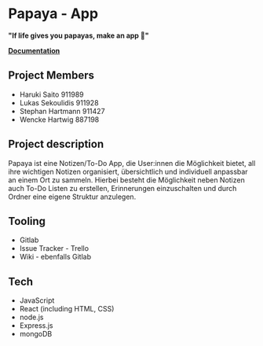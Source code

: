 # Papaya - App

**"If life gives you papayas, make an app 🍋"**


**[Documentation](https://gitlab.bht-berlin.de/s84634/papaya-app/-/wikis/home)**  


## Project Members

- Haruki Saito 911989
- Lukas Sekoulidis 911928
- Stephan Hartmann 911427
- Wencke Hartwig 887198


## Project description

Papaya ist eine Notizen/To-Do App, die User:innen die Möglichkeit bietet, all ihre wichtigen Notizen organisiert, übersichtlich und individuell anpassbar an einem Ort zu sammeln.
Hierbei besteht die Möglichkeit neben Notizen auch To-Do Listen zu erstellen, Erinnerungen einzuschalten und durch Ordner eine eigene Struktur anzulegen.


## Tooling

- Gitlab
- Issue Tracker - Trello
- Wiki - ebenfalls Gitlab


## Tech

- JavaScript
- React (including HTML, CSS)
- node.js
- Express.js
- mongoDB


